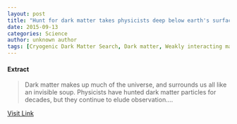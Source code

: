 ```yaml
---
layout: post
title: "Hunt for dark matter takes physicists deep below earth's surface, where WIMPS can't hide"
date: 2015-09-13
categories: Science
author: unknown author
tags: [Cryogenic Dark Matter Search, Dark matter, Weakly interacting massive particles, Physics, Star, Matter, Particle physics, Supersymmetry, Galaxy, Higgs boson, Standard Model, Nature, Physical universe, Physical cosmology, Mechanics, Applied and interdisciplinary physics, Physical sciences]
---
```





#### Extract
>Dark matter makes up much of the universe, and surrounds us all like an invisible soup. Physicists have hunted dark matter particles for decades, but they continue to elude observation....



[Visit Link](http://phys.org/news326612704.html)


